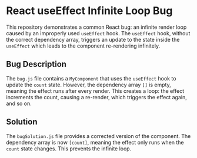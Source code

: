 # React useEffect Infinite Loop Bug

This repository demonstrates a common React bug: an infinite render loop caused by an improperly used `useEffect` hook.  The `useEffect` hook, without the correct dependency array, triggers an update to the state inside the `useEffect` which leads to the component re-rendering infinitely.

## Bug Description
The `bug.js` file contains a `MyComponent` that uses the `useEffect` hook to update the `count` state. However, the dependency array `[]` is empty, meaning the effect runs after every render.  This creates a loop: the effect increments the count, causing a re-render, which triggers the effect again, and so on.

## Solution
The `bugSolution.js` file provides a corrected version of the component.  The dependency array is now `[count]`, meaning the effect only runs when the `count` state changes.  This prevents the infinite loop.